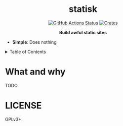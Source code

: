 <h1 align="center">statisk</h1>
<p align="center">
    <a href="https://github.com/sondr3/statisk/actions"><img alt="GitHub Actions Status" src="https://github.com/sondr3/statisk/workflows/pipeline/badge.svg" /></a>
    <a href="https://crates.io/crates/statisk"><img alt="Crates" src="https://img.shields.io/crates/v/statisk" /></a>
</p>

<p align="center">
    <b>Build awful static sites</b>
</p>

- **Simple**: Does nothing

<details>
<summary>Table of Contents</summary>
<br />

- [What and why](#what-and-why)
- [License](#license)

</details>

# What and why

TODO.

# LICENSE

GPLv3+.
